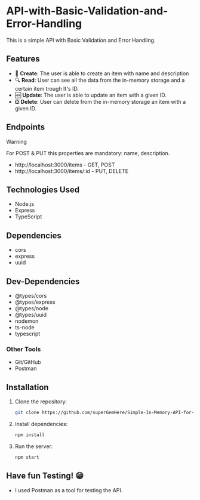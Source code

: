 # API-with-Basic-Validation-and-Error-Handling
This is a simple API with Basic Validation and Error Handling.

## Features

- 📝 **Create**: The user is able to create an item with name and description
- 🔍 **Read**: User can see all the data from the in-memory storage and a certain item trough It's ID.
- 🆕 **Update**: The user is able to update an item with a given ID.
- ❎ **Delete**: User can delete from the in-memory storage an item with a given ID.

## Endpoints

> [!WARNING]  
> For POST & PUT this properties are mandatory: name, description.

- http://localhost:3000/items - GET, POST
- http://localhost:3000/items/:id - PUT, DELETE



## Technologies Used

- Node.js
- Express
- TypeScript

## Dependencies

- cors
- express
- uuid

## Dev-Dependencies

- @types/cors
- @types/express
- @types/node
- @types/uuid
- nodemon
- ts-node
- typescript

### Other Tools
- Git/GitHub
- Postman

## Installation

1. Clone the repository:
   ```bash
   git clone https://github.com/superGemHere/Simple-In-Memory-API-for-Managing-Items
   ```
2. Install dependencies:
   ```bash
   npm install
   ```
3. Run the server:
   ```bash
   npm start
   ```

## Have fun Testing! 😁

- I used Postman as a tool for testing the API.